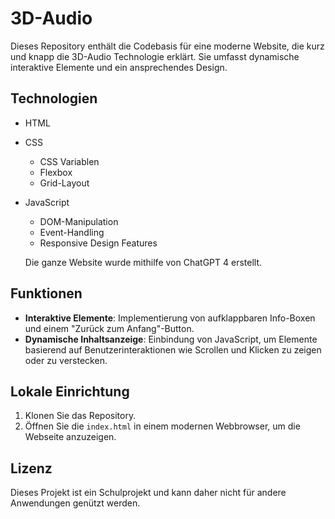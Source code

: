 # 3D-Audio

Dieses Repository enthält die Codebasis für eine moderne Website, die kurz und knapp die 3D-Audio Technologie erklärt. Sie umfasst dynamische interaktive Elemente und ein ansprechendes Design.

## Technologien

- HTML
- CSS
  - CSS Variablen
  - Flexbox
  - Grid-Layout
- JavaScript
  - DOM-Manipulation
  - Event-Handling
  - Responsive Design Features

  Die ganze Website wurde mithilfe von ChatGPT 4 erstellt.

## Funktionen

- **Interaktive Elemente**: Implementierung von aufklappbaren Info-Boxen und einem "Zurück zum Anfang"-Button.
- **Dynamische Inhaltsanzeige**: Einbindung von JavaScript, um Elemente basierend auf Benutzerinteraktionen wie Scrollen und Klicken zu zeigen oder zu verstecken.

## Lokale Einrichtung

1. Klonen Sie das Repository.
2. Öffnen Sie die `index.html` in einem modernen Webbrowser, um die Webseite anzuzeigen.


## Lizenz

Dieses Projekt ist ein Schulprojekt und kann daher nicht für andere Anwendungen genützt werden.
